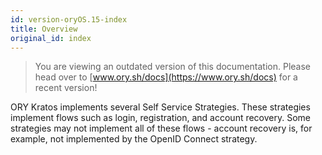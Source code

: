 ```yaml
---
id: version-oryOS.15-index
title: Overview
original_id: index
---
```


> You are viewing an outdated version of this documentation. Please head over
> to [www.ory.sh/docs](https://www.ory.sh/docs) for a recent version!

ORY Kratos implements several Self Service Strategies. These strategies
implement flows such as login, registration, and account recovery. Some
strategies may not implement all of these flows - account recovery is, for
example, not implemented by the OpenID Connect strategy.
